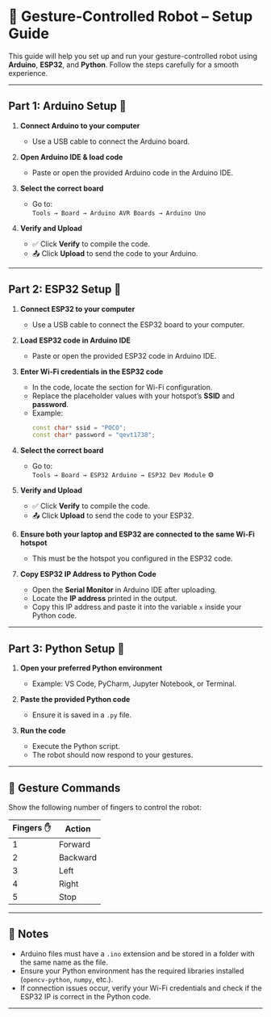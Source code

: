 # 🤖 Gesture-Controlled Robot – Setup Guide

This guide will help you set up and run your gesture-controlled robot using **Arduino**, **ESP32**, and **Python**. Follow the steps carefully for a smooth experience.

---

## Part 1: Arduino Setup 🔌

1. **Connect Arduino to your computer**  
   - Use a USB cable to connect the Arduino board.

2. **Open Arduino IDE & load code**  
   - Paste or open the provided Arduino code in the Arduino IDE.

3. **Select the correct board**  
   - Go to:  
     `Tools → Board → Arduino AVR Boards → Arduino Uno`

4. **Verify and Upload**  
   - ✅ Click **Verify** to compile the code.  
   - 📤 Click **Upload** to send the code to your Arduino.

---

## Part 2: ESP32 Setup 📡

1. **Connect ESP32 to your computer**  
   - Use a USB cable to connect the ESP32 board to your computer.

2. **Load ESP32 code in Arduino IDE**  
   - Paste or open the provided ESP32 code in Arduino IDE.

3. **Enter Wi-Fi credentials in the ESP32 code**  
   - In the code, locate the section for Wi-Fi configuration.  
   - Replace the placeholder values with your hotspot’s **SSID** and **password**.  
   - Example:  
     ```cpp
     const char* ssid = "POCO";
     const char* password = "qevt1738";
     ```

4. **Select the correct board**  
   - Go to:  
     `Tools → Board → ESP32 Arduino → ESP32 Dev Module` ⚙

5. **Verify and Upload**  
   - ✅ Click **Verify** to compile the code.  
   - 📤 Click **Upload** to send the code to your ESP32.

6. **Ensure both your laptop and ESP32 are connected to the same Wi-Fi hotspot**  
   - This must be the hotspot you configured in the ESP32 code.

7. **Copy ESP32 IP Address to Python Code**  
   - Open the **Serial Monitor** in Arduino IDE after uploading.  
   - Locate the **IP address** printed in the output.  
   - Copy this IP address and paste it into the variable `x` inside your Python code.

---

## Part 3: Python Setup 🐍

1. **Open your preferred Python environment**  
   - Example: VS Code, PyCharm, Jupyter Notebook, or Terminal.

2. **Paste the provided Python code**  
   - Ensure it is saved in a `.py` file.

3. **Run the code**  
   - Execute the Python script.  
   - The robot should now respond to your gestures.

---

## 🤏 Gesture Commands

Show the following number of fingers to control the robot:

| Fingers ✋ | Action   |
|-----------|----------|
| 1         | Forward  |
| 2         | Backward |
| 3         | Left     |
| 4         | Right    |
| 5         | Stop     |

---

## 📄 Notes
- Arduino files must have a `.ino` extension and be stored in a folder with the same name as the file.
- Ensure your Python environment has the required libraries installed (`opencv-python`, `numpy`, etc.).
- If connection issues occur, verify your Wi-Fi credentials and check if the ESP32 IP is correct in the Python code.

---
